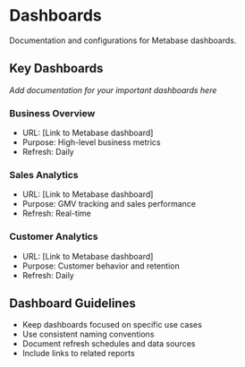 # Dashboards

Documentation and configurations for Metabase dashboards.

## Key Dashboards

*Add documentation for your important dashboards here*

### Business Overview
- URL: [Link to Metabase dashboard]
- Purpose: High-level business metrics
- Refresh: Daily

### Sales Analytics  
- URL: [Link to Metabase dashboard]
- Purpose: GMV tracking and sales performance
- Refresh: Real-time

### Customer Analytics
- URL: [Link to Metabase dashboard] 
- Purpose: Customer behavior and retention
- Refresh: Daily

## Dashboard Guidelines

- Keep dashboards focused on specific use cases
- Use consistent naming conventions
- Document refresh schedules and data sources
- Include links to related reports